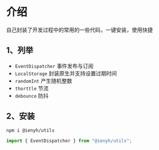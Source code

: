 # 介绍

自己封装了开发过程中的常用的一些代码，一键安装，使用快捷

## 1、列举

- `EventDispatcher` 事件发布与订阅
- `LocalStorage` 封装原生并支持设置过期时间
- `randomInt` 产生随机整数
- `thorttle` 节流
- `debounce` 防抖

## 2、安装

```bash
npm i @ienyh/utils
```

```js
import { EventDispatcher } from "@ienyh/utils";
```
